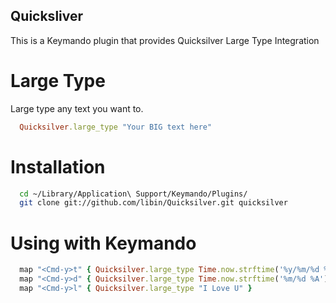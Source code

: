 Quicksliver
-----

This is a Keymando plugin that provides Quicksilver Large Type Integration

Large Type
=======

Large type any text you want to.

``` ruby
  Quicksilver.large_type "Your BIG text here"
```

Installation
============

``` bash
  cd ~/Library/Application\ Support/Keymando/Plugins/
  git clone git://github.com/libin/Quicksilver.git quicksilver
```

Using with Keymando
=======

``` ruby
  map "<Cmd-y>t" { Quicksilver.large_type Time.now.strftime('%y/%m/%d %H:%M %a')}
  map "<Cmd-y>d" { Quicksilver.large_type Time.now.strftime('%m/%d %A') }
  map "<Cmd-y>l" { Quicksilver.large_type "I Love U" }
```
